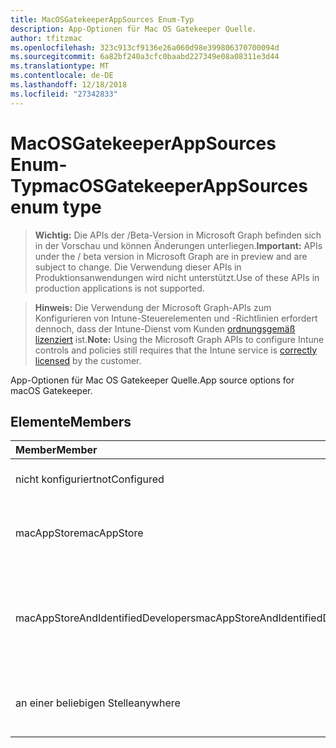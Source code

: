 ```yaml
---
title: MacOSGatekeeperAppSources Enum-Typ
description: App-Optionen für Mac OS Gatekeeper Quelle.
author: tfitzmac
ms.openlocfilehash: 323c913cf9136e26a060d98e399806370700094d
ms.sourcegitcommit: 6a82bf240a3cfc0baabd227349e08a08311e3d44
ms.translationtype: MT
ms.contentlocale: de-DE
ms.lasthandoff: 12/18/2018
ms.locfileid: "27342833"
---
```

# <a name="macosgatekeeperappsources-enum-type"></a><span data-ttu-id="4ffbc-103">MacOSGatekeeperAppSources Enum-Typ</span><span class="sxs-lookup"><span data-stu-id="4ffbc-103">macOSGatekeeperAppSources enum type</span></span>

> <span data-ttu-id="4ffbc-104">**Wichtig:** Die APIs der /Beta-Version in Microsoft Graph befinden sich in der Vorschau und können Änderungen unterliegen.</span><span class="sxs-lookup"><span data-stu-id="4ffbc-104">**Important:** APIs under the / beta version in Microsoft Graph are in preview and are subject to change.</span></span> <span data-ttu-id="4ffbc-105">Die Verwendung dieser APIs in Produktionsanwendungen wird nicht unterstützt.</span><span class="sxs-lookup"><span data-stu-id="4ffbc-105">Use of these APIs in production applications is not supported.</span></span>

> <span data-ttu-id="4ffbc-106">**Hinweis:** Die Verwendung der Microsoft Graph-APIs zum Konfigurieren von Intune-Steuerelementen und -Richtlinien erfordert dennoch, dass der Intune-Dienst vom Kunden [ordnungsgemäß lizenziert](https://go.microsoft.com/fwlink/?linkid=839381) ist.</span><span class="sxs-lookup"><span data-stu-id="4ffbc-106">**Note:** Using the Microsoft Graph APIs to configure Intune controls and policies still requires that the Intune service is [correctly licensed](https://go.microsoft.com/fwlink/?linkid=839381) by the customer.</span></span>

<span data-ttu-id="4ffbc-107">App-Optionen für Mac OS Gatekeeper Quelle.</span><span class="sxs-lookup"><span data-stu-id="4ffbc-107">App source options for macOS Gatekeeper.</span></span>
## <a name="members"></a><span data-ttu-id="4ffbc-108">Elemente</span><span class="sxs-lookup"><span data-stu-id="4ffbc-108">Members</span></span>
|<span data-ttu-id="4ffbc-109">Member</span><span class="sxs-lookup"><span data-stu-id="4ffbc-109">Member</span></span>|<span data-ttu-id="4ffbc-110">Wert</span><span class="sxs-lookup"><span data-stu-id="4ffbc-110">Value</span></span>|<span data-ttu-id="4ffbc-111">Beschreibung</span><span class="sxs-lookup"><span data-stu-id="4ffbc-111">Description</span></span>|
|:---|:---|:---|
|<span data-ttu-id="4ffbc-112">nicht konfiguriert</span><span class="sxs-lookup"><span data-stu-id="4ffbc-112">notConfigured</span></span>|<span data-ttu-id="4ffbc-113">0</span><span class="sxs-lookup"><span data-stu-id="4ffbc-113">0</span></span>|<span data-ttu-id="4ffbc-114">Gerät Standardwert, keine beabsichtigt.</span><span class="sxs-lookup"><span data-stu-id="4ffbc-114">Device default value, no intent.</span></span>|
|<span data-ttu-id="4ffbc-115">macAppStore</span><span class="sxs-lookup"><span data-stu-id="4ffbc-115">macAppStore</span></span>|<span data-ttu-id="4ffbc-116">1</span><span class="sxs-lookup"><span data-stu-id="4ffbc-116">1</span></span>|<span data-ttu-id="4ffbc-117">Nur apps aus der Mac-AppStore können ausgeführt werden.</span><span class="sxs-lookup"><span data-stu-id="4ffbc-117">Only apps from the Mac AppStore can be run.</span></span>|
|<span data-ttu-id="4ffbc-118">macAppStoreAndIdentifiedDevelopers</span><span class="sxs-lookup"><span data-stu-id="4ffbc-118">macAppStoreAndIdentifiedDevelopers</span></span>|<span data-ttu-id="4ffbc-119">2</span><span class="sxs-lookup"><span data-stu-id="4ffbc-119">2</span></span>|<span data-ttu-id="4ffbc-120">Nur apps aus dem Mac AppStore und identifizierten Entwickler können ausgeführt werden.</span><span class="sxs-lookup"><span data-stu-id="4ffbc-120">Only apps from the Mac AppStore and identified developers can be run.</span></span>|
|<span data-ttu-id="4ffbc-121">an einer beliebigen Stelle</span><span class="sxs-lookup"><span data-stu-id="4ffbc-121">anywhere</span></span>|<span data-ttu-id="4ffbc-122">3</span><span class="sxs-lookup"><span data-stu-id="4ffbc-122">3</span></span>|<span data-ttu-id="4ffbc-123">Apps unabhängig vom Standort können ausgeführt werden.</span><span class="sxs-lookup"><span data-stu-id="4ffbc-123">Apps from anywhere can be run.</span></span>|





